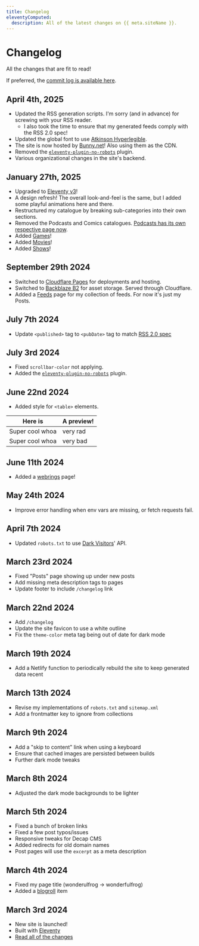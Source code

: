 ```yaml
---
title: Changelog
eleventyComputed:
  description: All of the latest changes on {{ meta.siteName }}.
---
```


# Changelog

All the changes that are fit to read!

If preferred, the [commit log is available here][commits].

## April 4th, 2025

- Updated the RSS generation scripts. I'm sorry (and in advance) for screwing with your RSS reader.
  - I also took the time to ensure that my generated feeds comply with the RSS 2.0 spec!
- Updated the global font to use [Atkinson Hyperlegible](https://www.brailleinstitute.org/freefont/).
- The site is now hosted by [Bunny.net](https://bunny.net)! Also using them as the CDN.
- Removed the [`eleventy-plugin-no-robots`](https://github.com/wkillerud/eleventy-plugin-no-robots) plugin.
- Various organizational changes in the site's backend.

## January 27th, 2025

- Upgraded to [Eleventy v3](https://www.11ty.dev/blog/eleventy-v3/)!
- A design refresh! The overall look-and-feel is the same, but I added some playful animations here and there.
- Restructured my catalogue by breaking sub-categories into their own sections.
- Removed the Podcasts and Comics catalogues. [Podcasts has its own respective page now](/podroll).
- Added [Games](/games)!
- Added [Movies](/watching/movies/recent)!
- Added [Shows](/watching/shows/recent)!

## September 29th 2024

- Switched to [Cloudflare Pages](https://pages.cloudflare.com/) for deployments and hosting.
- Switched to [Backblaze B2](https://www.backblaze.com/cloud-storage) for asset storage. Served through Cloudflare.
- Added a [Feeds](/feeds) page for my collection of feeds. For now it's just my Posts.

## July 7th 2024

- Update `<published>` tag to `<pubDate>` tag to match [RSS 2.0 spec](https://www.rssboard.org/rss-specification#ltpubdategtSubelementOfLtitemgt)

## July 3rd 2024

- Fixed `scrollbar-color` not applying.
- Added the [`eleventy-plugin-no-robots`](https://github.com/wkillerud/eleventy-plugin-no-robots) plugin.

## June 22nd 2024

- Added style for `<table>` elements.

<div class="table-wrapper">

| Here is         | A preview! |
| --------------- | ---------- |
| Super cool whoa | very rad   |
| Super cool whoa | very bad   |

</div>

## June 11th 2024

- Added a [webrings][webrings] page!

## May 24th 2024

- Improve error handling when env vars are missing, or fetch requests fail.

## April 7th 2024

- Updated `robots.txt` to use [Dark Visitors][darkvisitors]' API.

## March 23rd 2024

- Fixed "Posts" page showing up under new posts
- Add missing meta description tags to pages
- Update footer to include `/changelog` link

## March 22nd 2024

- Add `/changelog`
- Update the site favicon to use a white outline
- Fix the `theme-color` meta tag being out of date for dark mode

## March 19th 2024

- Add a Netlify function to periodically rebuild the site to keep generated data recent

## March 13th 2024

- Revise my implementations of `robots.txt` and `sitemap.xml`
- Add a frontmatter key to ignore from collections

## March 9th 2024

- Add a "skip to content" link when using a keyboard
- Ensure that cached images are persisted between builds
- Further dark mode tweaks

## March 8th 2024

- Adjusted the dark mode backgrounds to be lighter

## March 5th 2024

- Fixed a bunch of broken links
- Fixed a few post typos/issues
- Responsive tweaks for Decap CMS
- Added redirects for old domain names
- Post pages will use the `excerpt` as a meta description

## March 4th 2024

- Fixed my page title (wonderulfrog -> wonderfulfrog)
- Added a [blogroll] item

## March 3rd 2024

- New site is launched!
- Built with [Eleventy][11ty]
- [Read all of the changes][v3]

[commits]: https://github.com/wonderfulfrog/wonderfulfrog.com/commits/main/
[11ty]: https://www.11ty.dev/
[v3]: /posts/version-3/
[blogroll]: /blogroll/
[darkvisitors]: https://darkvisitors.com
[webrings]: /webrings/
